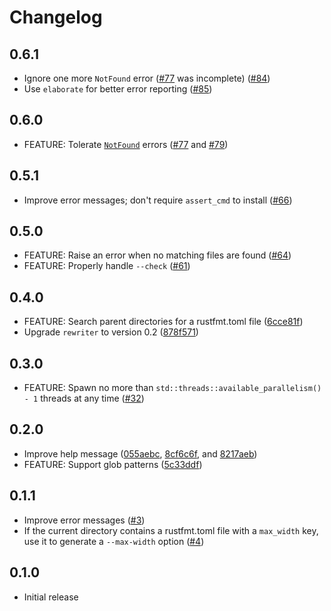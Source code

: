 # Changelog

## 0.6.1

- Ignore one more `NotFound` error ([#77](https://github.com/smoelius/rustdoc-prettier/pull/77) was incomplete) ([#84](https://github.com/smoelius/rustdoc-prettier/pull/84))
- Use `elaborate` for better error reporting ([#85](https://github.com/smoelius/rustdoc-prettier/pull/85))

## 0.6.0

- FEATURE: Tolerate [`NotFound`](https://doc.rust-lang.org/std/io/enum.ErrorKind.html#variant.NotFound) errors ([#77](https://github.com/smoelius/rustdoc-prettier/pull/77) and [#79](https://github.com/smoelius/rustdoc-prettier/pull/79))

## 0.5.1

- Improve error messages; don't require `assert_cmd` to install ([#66](https://github.com/smoelius/rustdoc-prettier/pull/66))

## 0.5.0

- FEATURE: Raise an error when no matching files are found ([#64](https://github.com/smoelius/rustdoc-prettier/pull/64))
- FEATURE: Properly handle `--check` ([#61](https://github.com/smoelius/rustdoc-prettier/pull/61))

## 0.4.0

- FEATURE: Search parent directories for a rustfmt.toml file ([6cce81f](https://github.com/smoelius/rustdoc-prettier/commit/6cce81f36a307dd66e7c40427f2ce7fde0a4c2b3))
- Upgrade `rewriter` to version 0.2 ([878f571](https://github.com/smoelius/rustdoc-prettier/commit/878f571073d5075122778fda12aaced76939adf5))

## 0.3.0

- FEATURE: Spawn no more than `std::threads::available_parallelism() - 1` threads at any time ([#32](https://github.com/smoelius/rustdoc-prettier/pull/32))

## 0.2.0

- Improve help message ([055aebc](https://github.com/smoelius/rustdoc-prettier/commit/055aebccef6a09ee5ac0ef14383f592a23bf6360), [8cf6c6f](https://github.com/smoelius/rustdoc-prettier/commit/8cf6c6f26fe8a4346a5b0569ede4552ae61f89f8), and [8217aeb](https://github.com/smoelius/rustdoc-prettier/commit/8217aebcd2d230276e67e42257a6b9d345451d67))
- FEATURE: Support glob patterns ([5c33ddf](https://github.com/smoelius/rustdoc-prettier/commit/5c33ddfde42e8d807a9b553748a0b89b99df7e71))

## 0.1.1

- Improve error messages ([#3](https://github.com/smoelius/rustdoc-prettier/pull/3))
- If the current directory contains a rustfmt.toml file with a `max_width` key, use it to generate a `--max-width` option ([#4](https://github.com/smoelius/rustdoc-prettier/pull/4))

## 0.1.0

- Initial release
